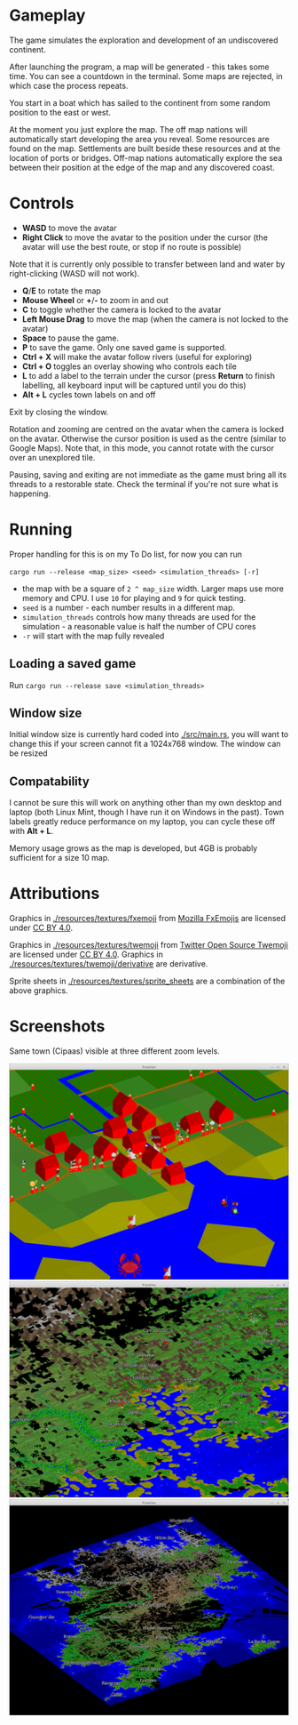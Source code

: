 # Gameplay

The game simulates the exploration and development of an undiscovered continent. 

After launching the program, a map will be generated - this takes some time. You can see a countdown in the terminal. Some maps are rejected, in which case the process repeats.

You start in a boat which has sailed to the continent from some random position to the east or west.

At the moment you just explore the map. The off map nations will automatically start developing the area you reveal. Some resources are found on the map. Settlements are built beside these resources and at the location of ports or bridges. Off-map nations automatically explore the sea between their position at the edge of the map and any discovered coast.

# Controls

* **WASD** to move the avatar
* **Right Click** to move the avatar to the position under the cursor (the avatar will use the best route, or stop if no route is possible)

Note that it is currently only possible to transfer between land and water by right-clicking (WASD will not work).

* **Q**/**E** to rotate the map
* **Mouse Wheel** or **+**/**-** to zoom in and out
* **C** to toggle whether the camera is locked to the avatar
* **Left Mouse Drag** to move the map (when the camera is not locked to the avatar)
* **Space** to pause the game.
* **P** to save the game. Only one saved game is supported.
* **Ctrl + X** will make the avatar follow rivers (useful for exploring)
* **Ctrl + O** toggles an overlay showing who controls each tile
* **L** to add a label to the terrain under the cursor (press **Return** to finish labelling, all keyboard input will be captured until you do this)
* **Alt + L** cycles town labels on and off

Exit by closing the window.

Rotation and zooming are centred on the avatar when the camera is locked on the avatar. Otherwise the cursor position is used as the centre (similar to Google Maps). Note that, in this mode, you cannot rotate with the cursor over an unexplored tile.

Pausing, saving and exiting are not immediate as the game must bring all its threads to a restorable state. Check the terminal if you're not sure what is happening.

# Running

Proper handling for this is on my To Do list, for now you can run

`cargo run --release <map_size> <seed> <simulation_threads> [-r]`

* the map with be a square of `2 ^ map_size` width. Larger maps use more memory and CPU. I use `10` for playing and `9` for quick testing.
* `seed` is a number - each number results in a different map.
* `simulation_threads` controls how many threads are used for the simulation - a reasonable value is half the number of CPU cores
* `-r` will start with the map fully revealed

## Loading a saved game

Run `cargo run --release save <simulation_threads>`

## Window size

Initial window size is currently hard coded into [./src/main.rs](), you will want to change this if your screen cannot fit a 1024x768 window. The window can be resized 

## Compatability

I cannot be sure this will work on anything other than my own desktop and laptop (both Linux Mint, though I have run it on Windows in the past). Town labels greatly reduce performance on my laptop, you can cycle these off with **Alt + L**.

Memory usage grows as the map is developed, but 4GB is probably sufficient for a size 10 map.

# Attributions

Graphics in [./resources/textures/fxemoji](./resources/textures/fxemoji) from [Mozilla FxEmojis](https://github.com/mozilla/fxemoji) are licensed under [CC BY 4.0](https://creativecommons.org/licenses/by/4.0/).

Graphics in [./resources/textures/twemoji](./resources/textures/twemoji) from [Twitter Open Source Twemoji](https://twemoji.twitter.com/) are licensed under [CC BY 4.0](https://creativecommons.org/licenses/by/4.0/). Graphics in [./resources/textures/twemoji/derivative](./resources/textures/twemoji/derivative) are derivative.

Sprite sheets in [./resources/textures/sprite_sheets](./resources/textures/sprite_sheets) are a combination of the above graphics.

# Screenshots

Same town (Cipaas) visible at three different zoom levels.

![](./1.png)
![](./2.png)
![](./3.png)
